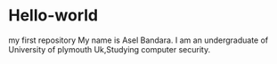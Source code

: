# Hello-world
my first repository
My name is Asel Bandara.
I am an undergraduate of University of plymouth Uk,Studying computer security.

